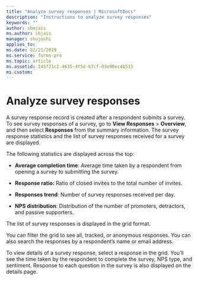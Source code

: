 ```yaml
---
title: "Analyze survey responses | MicrosoftDocs"
description: "Instructions to analyze survey responses"
keywords: ""
author: sbmjais
ms.author: shjais
manager: shujoshi
applies_to: 
ms.date: 02/21/2019
ms.service: forms-pro
ms.topic: article
ms.assetid: 145f21c2-4635-4f5d-b7cf-03e90ec4b533
ms.custom: 
---
```

# Analyze survey responses

A survey response record is created after a respondent submits a survey. To see survey responses of a survey, go to **View Responses** &gt; **Overview**, and then select **Responses** from the summary information. The survey response statistics and the list of survey responses received for a survey are displayed.

The following statistics are displayed across the top:

- **Average completion time**: Average time taken by a respondent from opening a survey to submitting the survey.

- **Response ratio:** Ratio of closed invites to the total number of invites.

- **Responses trend**: Number of survey responses received per day.

- **NPS distribution**: Distribution of the number of promoters, detractors, and passive supporters.

The list of survey responses is displayed in the grid format.

You can filter the grid to see all, tracked, or anonymous responses. You can also search the responses by a respondent’s name or email address.

To view details of a survey response, select a response in the grid. You’ll see the time taken by the respondent to complete the survey, NPS type, and sentiment. Response to each question in the survey is also displayed on the details page.

